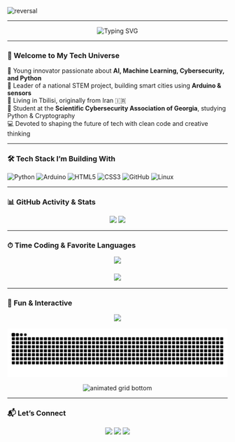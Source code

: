 <!-- DYNAMIC HEADER SECTION -->
![reversal](https://capsule-render.vercel.app/api?type=rect&text=RECT&fontAlign=30&fontSize=30&desc=Use%20theme&descAlign=60&descAlignY=50&theme=radical)

---


<p align="center">
  <img src="https://readme-typing-svg.demolab.com/?font=Fira+Code&weight=500&size=30&pause=1000&color=00B89F&center=true&vCenter=true&width=900&lines=Hey%2C+I'm+Roham+Hamidi!;STEM+Leader+%7C+AI+Dreamer+%7C+Tech+Savvy;Coding+My+Way+to+the+Future!;Always+Building+Something+New+%F0%9F%9A%80" alt="Typing SVG" />
</p>

---

### 👋 Welcome to My Tech Universe

🧠 Young innovator passionate about **AI, Machine Learning, Cybersecurity, and Python**  
🚀 Leader of a national STEM project, building smart cities using **Arduino & sensors**  
📍 Living in Tbilisi, originally from Iran 🇮🇷  
🔐 Student at the **Scientific Cybersecurity Association of Georgia**, studying Python & Cryptography  
💻 Devoted to shaping the future of tech with clean code and creative thinking  

---

### 🛠 Tech Stack I’m Building With
![Python](https://img.shields.io/badge/-Python-000?&logo=Python&logoColor=00B89F)
![Arduino](https://img.shields.io/badge/-Arduino-000?&logo=Arduino&logoColor=00B89F)
![HTML5](https://img.shields.io/badge/-HTML5-000?&logo=HTML5&logoColor=00B89F)
![CSS3](https://img.shields.io/badge/-CSS3-000?&logo=CSS3&logoColor=00B89F)
![GitHub](https://img.shields.io/badge/-GitHub-000?&logo=GitHub&logoColor=00B89F)
![Linux](https://img.shields.io/badge/-Linux-000?&logo=Linux&logoColor=00B89F)

---

### 📊 GitHub Activity & Stats

<p align="center">
  <img height="170" src="https://github-readme-stats.vercel.app/api?username=Rohamidi&show_icons=true&theme=transparent&hide_title=true&title_color=00B89F&icon_color=00B89F" />
  <img height="170" src="https://streak-stats.demolab.com?user=Rohamidi&theme=transparent&hide_border=true&ring=00B89F&fire=00B89F&currStreakLabel=00B89F" />
</p>

---

### ⏱ Time Coding & Favorite Languages

<p align="center" style="margin-bottom: 20px;">
  <img height="180" src="https://github-readme-stats.vercel.app/api/top-langs/?username=Rohamidi&layout=compact&theme=transparent&title_color=00B89F" />
</p>

<p align="center" style="margin-top: 20px;">
  <img height="180" src="https://github-readme-stats.vercel.app/api/wakatime?username=Rohamidi&range=last_7_days&theme=transparent&title_color=00B89F&border_radius=15" />
</p>


---

### 🧬 Fun & Interactive

<!-- 3D PROFILE CARD -->
<p align="center">
  <a href="https://github.com/rohamhamidi">
    <img src="https://github-profile-summary-cards.vercel.app/api/cards/profile-details?username=Rohamidi&theme=github_dark" />
  </a>
</p>

<!-- SNAKE CONTRIBUTION ANIMATION -->
<p align="center">
 <img src="https://raw.githubusercontent.com/Rohamidi/Rohamidi/output/github-contribution-grid-snake-dark.svg?palette=github-dark" alt="snake animation" />
</p>

<!-- GRID COLOR ANIMATION BOTTOM -->
<p align="center">
  <img src="https://raw.githubusercontent.com/Rohamidi/Rohamidi/output/grid-snake.svg" alt="animated grid bottom" />
</p>

---

### 📬 Let’s Connect
<p align="center">
  <a href="mailto:rohamhamidi.dev@gmail.com"><img src="https://img.shields.io/badge/Gmail-Email_Me-00B89F?style=for-the-badge&logo=gmail&logoColor=white" /></a>
  <a href="https://linkedin.com/in/rohamhamidi"><img src="https://img.shields.io/badge/LinkedIn-Roham_Hamidi-00B89F?style=for-the-badge&logo=linkedin&logoColor=white" /></a>
  <a href="https://t.me/rohamhamidi"><img src="https://img.shields.io/badge/Telegram-@rohamhamidi-00B89F?style=for-the-badge&logo=telegram&logoColor=white" /></a>
</p>
